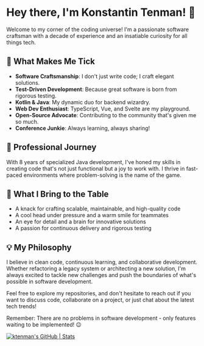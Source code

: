 # Hey there, I'm Konstantin Tenman! 👋

Welcome to my corner of the coding universe! I'm a passionate software craftsman with a decade of experience and an insatiable curiosity for all things tech. 

## 🚀 What Makes Me Tick

- **Software Craftsmanship**: I don't just write code; I craft elegant solutions.
- **Test-Driven Development**: Because great software is born from rigorous testing.
- **Kotlin & Java**: My dynamic duo for backend wizardry.
- **Web Dev Enthusiast**: TypeScript, Vue, and Svelte are my playground.
- **Open-Source Advocate**: Contributing to the community that's given me so much.
- **Conference Junkie**: Always learning, always sharing!

## 💼 Professional Journey

With 8 years of specialized Java development, I've honed my skills in creating code that's not just functional but a joy to work with. I thrive in fast-paced environments where problem-solving is the name of the game.

## 🌟 What I Bring to the Table

- A knack for crafting scalable, maintainable, and high-quality code
- A cool head under pressure and a warm smile for teammates
- An eye for detail and a brain for innovative solutions
- A passion for continuous delivery and rigorous testing

## 💡 My Philosophy

I believe in clean code, continuous learning, and collaborative development. Whether refactoring a legacy system or architecting a new solution, I'm always excited to tackle new challenges and push the boundaries of what's possible in software development.

Feel free to explore my repositories, and don't hesitate to reach out if you want to discuss code, collaborate on a project, or just chat about the latest tech trends!

Remember: There are no problems in software development - only features waiting to be implemented! 😉


[![ktenman's GitHub | Stats](https://stats.quine.sh/ktenman/github?theme=dark)](https://quine.sh?utm_source=widgets&utm_campaign=ktenman)
